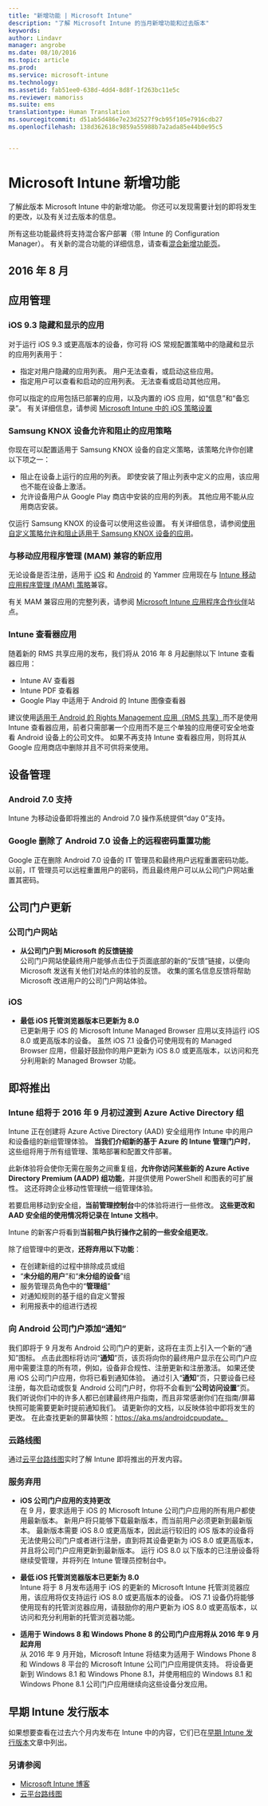 ```yaml
---
title: "新增功能 | Microsoft Intune"
description: "了解 Microsoft Intune 的当月新增功能和过去版本"
keywords: 
author: Lindavr
manager: angrobe
ms.date: 08/10/2016
ms.topic: article
ms.prod: 
ms.service: microsoft-intune
ms.technology: 
ms.assetid: fab51ee0-638d-4dd4-8d8f-1f263bc11e5c
ms.reviewer: mamoriss
ms.suite: ems
translationtype: Human Translation
ms.sourcegitcommit: d51ab5d486e7e23d2527f9cb95f105e7916cdb27
ms.openlocfilehash: 138d362618c9859a55988b7a2ada85e44b0e95c5


---
```


# Microsoft Intune 新增功能
了解此版本 Microsoft Intune 中的新增功能。 你还可以发现需要计划的即将发生的更改，以及有关过去版本的信息。

所有这些功能最终将支持混合客户部署（带 Intune 的 Configuration Manager）。 有关新的混合功能的详细信息，请查看[混合新增功能页](https://technet.microsoft.com/en-US/library/mt718155(TechNet.10).aspx)。
<!---@Barry, the above blurb stays in each version, but make sure Tyler signs off each time. Also, remember to set the ms.date in the metadata to the sprint release. --->

## 2016 年 8 月
## 应用管理
<!---@Barry, I created the buckets of App management, Device management, etc but am not tied to them. Just wanted to break up and organize the feature list. If you're going to take over the Company Portal section, please talk to Stacie about how she's been organizing it. --->

### iOS 9.3 隐藏和显示的应用
对于运行 iOS 9.3 或更高版本的设备，你可将 iOS 常规配置策略中的隐藏和显示的应用列表用于：
- 指定对用户隐藏的应用列表。 用户无法查看，或启动这些应用。
- 指定用户可以查看和启动的应用列表。 无法查看或启动其他应用。

你可以指定的应用包括已部署的应用，以及内置的 iOS 应用，如“信息”和“备忘录”。 有关详细信息，请参阅 [Microsoft Intune 中的 iOS 策略设置]( https://docs.microsoft.com/intune/deploy-use/ios-policy-settings-in-microsoft-intune)
<!---TFS 1279009 checked--->
### Samsung KNOX 设备允许和阻止的应用策略
你现在可以配置适用于 Samsung KNOX 设备的自定义策略，该策略允许你创建以下项之一：
- 阻止在设备上运行的应用的列表。 即使安装了阻止列表中定义的应用，该应用也不能在设备上激活。
- 允许设备用户从 Google Play 商店中安装的应用的列表。 其他应用不能从应用商店安装。

仅运行 Samsung KNOX 的设备可以使用这些设置。
有关详细信息，请参阅[使用自定义策略允许和阻止适用于 Samsung KNOX 设备的应用]( custom-policy-to-allow-and-block-samsung-knox-apps.md)。
<!---TFS 1311629 checked --->
### 与移动应用程序管理 (MAM) 兼容的新应用
无论设备是否注册，适用于 [iOS](https://itunes.apple.com/app/yammer/id289559439?mt=8) 和 [Android](https://play.google.com/store/apps/details?id=com.yammer.v1) 的 Yammer 应用现在与 [Intune 移动应用程序管理 (MAM) 策略](/intune/deploy-use/protect-app-data-using-mobile-app-management-policies-with-microsoft-intune)兼容。

有关 MAM 兼容应用的完整列表，请参阅 [Microsoft Intune 应用程序合作伙伴](https://www.microsoft.com/en-us/cloud-platform/microsoft-intune-partners)站点。
<!--- TFS 1252335 & 1252336 checked--->


<!--- I started putting TFS numbers in the What's Coming topic and found it helpful when updating the What's New. Up to you if you want to continue. --->

### Intune 查看器应用
随着新的 RMS 共享应用的发布，我们将从 2016 年 8 月起删除以下 Intune 查看器应用：
- Intune AV 查看器
- Intune PDF 查看器
- Google Play 中适用于 Android 的 Intune 图像查看器

建议使用[适用于 Android 的 Rights Management 应用（RMS 共享）](https://docs.microsoft.com/en-us/intune/deploy-use/end-user-experience-for-mam-enabled-apps-with-microsoft-intune#viewing-media-files-with-the-rights-management-sharing-app)而不是使用 Intune 查看器应用，前者只需部署一个应用而不是三个单独的应用便可安全地查看 Android 设备上的公司文件。 如果不再支持 Intune 查看器应用，则将其从 Google 应用商店中删除并且不可供将来使用。

## 设备管理
### Android 7.0 支持
Intune 为移动设备即将推出的 Android 7.0 操作系统提供“day 0”支持。
<!---TFS 1262053--->
### Google 删除了 Android 7.0 设备上的远程密码重置功能
Google 正在删除 Android 7.0 设备的 IT 管理员和最终用户远程重置密码功能。 以前，IT 管理员可以远程重置用户的密码，而且最终用户可以从公司门户网站重置其密码。



## 公司门户更新
### 公司门户网站
- **从公司门户到 Microsoft 的反馈链接** <br/>
公司门户网站使最终用户能够点击位于页面底部的新的“反馈”链接，以便向 Microsoft 发送有关他们对站点的体验的反馈。 收集的匿名信息反馈将帮助 Microsoft 改进用户的公司门户网站体验。
<!--- TFS 1313657 checked--->

### iOS
- **最低 iOS 托管浏览器版本已更新为 8.0**<br/>
已更新用于 iOS 的 Microsoft Intune Managed Browser 应用以支持运行 iOS 8.0 或更高版本的设备。 虽然 iOS 7.1 设备仍可使用现有的 Managed Browser 应用，但最好鼓励你的用户更新为 iOS 8.0 或更高版本，以访问和充分利用新的 Managed Browser 功能。  
<!---TFS 1313253 checked--->

## 即将推出
### Intune 组将于 2016 年 9 月初过渡到 Azure Active Directory 组
Intune 正在创建将 Azure Active Directory (AAD) 安全组用作 Intune 中的用户和设备组的新组管理体验。 **当我们介绍新的基于 Azure 的 Intune 管理门户时**，这些组将用于所有组管理、策略部署和配置文件部署。

此新体验将会使你无需在服务之间重复组，**允许你访问某些新的 Azure Active Directory Premium (AADP) 组功能**，并提供使用 PowerShell 和图表的可扩展性。 这还将跨企业移动性管理统一组管理体验。

若要启用移动到安全组，**当前管理控制台**中的体验将进行一些修改。 **这些更改和 AAD 安全组的使用情况将记录在 Intune 文档中**。

Intune 的新客户将看到**当前租户执行操作之前的一些安全组更改**。

除了组管理中的更改，**还将弃用以下功能**：
- 在创建新组的过程中排除成员或组
- “**未分组的用户**”和“**未分组的设备**”组
- 服务管理员角色中的“**管理组**”
- 对通知规则的基于组的自定义警报
- 利用报表中的组进行透视
<!--- TFS 1295329--->

### 向 Android 公司门户添加“通知”
我们即将于 9 月发布 Android 公司门户的更新，这将在主页上引入一个新的“通知”图标。 点击此图标将访问“**通知**”页，该页将向你的最终用户显示在公司门户应用中需要注意的所有项，例如，设备非合规性、注册更新和注册激活。 如果还使用 iOS 公司门户应用，你将已看到通知体验。 通过引入“**通知**”页，只要设备已经注册，每次启动或恢复 Android 公司门户时，你将不会看到“**公司访问设置**”页。 我们听说你们中的许多人都已创建最终用户指南，而且非常感谢你们在指南/屏幕快照可能需要更新时提前通知我们。 请更新你的文档，以反映体验中即将发生的更改。 在此查找更新的屏幕快照：https://aka.ms/androidcpupdate。  


### 云路线图
通过[云平台路线图](http://www.microsoft.com/en-us/server-cloud/roadmap/Indevelopment.aspx?TabIndex=0&dropValue=Intune)实时了解 Intune 即将推出的开发内容。

### 服务弃用
<!---@Barry, we started listing service deprecations earlier this summer. --->
- **iOS 公司门户应用的支持更改**<br/>
在 9 月，要求适用于 iOS 的 Microsoft Intune 公司门户应用的所有用户都使用最新版本。 新用户将只能够下载最新版本，而当前用户必须更新到最新版本。 最新版本需要 iOS 8.0 或更高版本，因此运行较旧的 iOS 版本的设备将无法使用公司门户或者进行注册，直到将其设备更新为 iOS 8.0 或更高版本，并且将公司门户应用更新到最新版本。 运行 iOS 8.0 以下版本的已注册设备将继续受管理，并将列在 Intune 管理员控制台中。  

- **最低 iOS 托管浏览器版本已更新为 8.0**<br/>
Intune 将于 8 月发布适用于 iOS 的更新的 Microsoft Intune 托管浏览器应用，该应用将仅支持运行 iOS 8.0 或更高版本的设备。 iOS 7.1 设备仍将能够使用现有的托管浏览器应用，请鼓励你的用户更新为 iOS 8.0 或更高版本，以访问和充分利用新的托管浏览器功能。  
<!---TFS 1313253--->

- **适用于 Windows 8 和 Windows Phone 8 的公司门户应用将从 2016 年 9 月起弃用** <br/>
从 2016 年 9 月开始，Microsoft Intune 将结束为适用于 Windows Phone 8 和 Windows 8 平台的 Microsoft Intune 公司门户应用提供支持。 将设备更新到 Windows 8.1 和 Windows Phone 8.1，并使用相应的 Windows 8.1 和 Windows Phone 8.1 公司门户应用继续向这些设备分发应用。
<!---TFS 1255391--->

<!--- - **Custom Group Targeting of Notification Rules Removal.**<br/>
Intune notification rules define who an email alert will be sent to from Intune. Currently, you can configure notification rules to send emails to all users of devices in an Intune device group that you created. From around June 1st 2016 moving forward, targeting user-created groups will no longer be supported.

    Today, to target a notification rule to a group you created from the Microsoft Intune administration console, you would take the following steps:

    In the **Admin** workspace, click **Notification Rules** > **Create New Rule**

    In step two of the Create Notification Rule Wizard, select the device groups which the rule will target. This step, “select device groups”, is being removed from the Intune Console.

    The preliminary timeline for this change is as follows:
    - In August, 2016, new tenants will not see step two of the Create Notification Rule Wizard. Exiting tenants are unaffected.
    - Around September, 2016, some existing tenants will not see the “select device groups” in the wizard.
    - Around November, 2016, we expect that all tenants will not see the “select device groups” in the wizard.

--->



## 早期 Intune 发行版本
如果想要查看在过去六个月内发布在 Intune 中的内容，它们已在[早期 Intune 发行版本](previous-intune-releases.md)文章中列出。

### 另请参阅
* [Microsoft Intune 博客](http://go.microsoft.com/fwlink/?LinkID=273882)
* [云平台路线图](http://www.microsoft.com/en-us/server-cloud/roadmap/Indevelopment.aspx?TabIndex=0&dropValue=Intune)



<!--HONumber=Aug16_HO3-->


